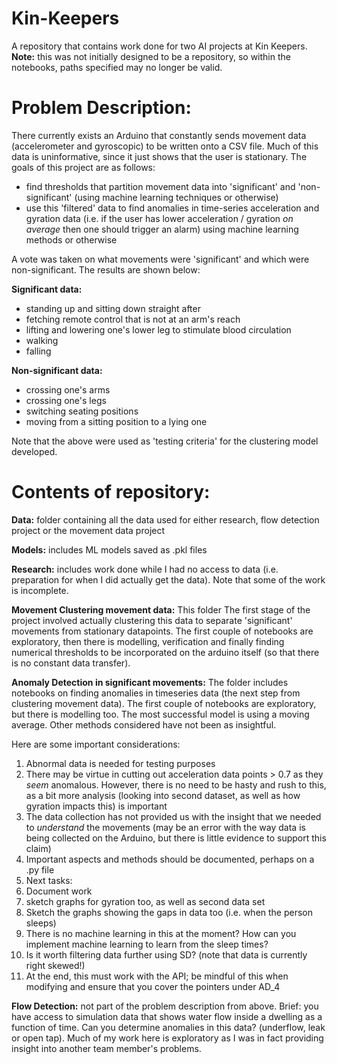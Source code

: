 # Kin-Keepers
A repository that contains work done for two AI projects at Kin Keepers.
**Note:** this was not initially designed to be a repository, so within the notebooks, paths specified may no longer be valid.

# Problem Description:

There currently exists an Arduino that constantly sends movement data (accelerometer and gyroscopic) to be written onto a CSV file. Much of this data is uninformative, since it just shows that the user is stationary.
The goals of this project are as follows:
- find thresholds that partition movement data into 'significant' and 'non-significant' (using machine learning techniques or otherwise)
- use this 'filtered' data to find anomalies in time-series acceleration and gyration data (i.e. if the user has lower acceleration / gyration *on average* then one should trigger an alarm) using machine learning methods or otherwise

A vote was taken on what movements were 'significant' and which were non-significant. The results are shown below:

**Significant data:**
- standing up and sitting down straight after
- fetching remote control that is not at an arm's reach
- lifting and lowering one's lower leg to stimulate blood circulation
- walking
- falling

**Non-significant data:**
- crossing one's arms
- crossing one's legs
- switching seating positions
- moving from a sitting position to a lying one

Note that the above were used as 'testing criteria' for the clustering model developed.

# Contents of repository:

**Data:** folder containing all the data used for either research, flow detection project or the movement data project

**Models:** includes ML models saved as .pkl files

**Research:** includes work done while I had no access to data (i.e. preparation for when I did actually get the data). Note that some of the work is incomplete.

**Movement Clustering movement data:** This folder The first stage of the project involved actually clustering this data to separate 'significant' movements from stationary datapoints. The first couple of notebooks are exploratory, then there is modelling, verification and finally finding numerical thresholds to be incorporated on the arduino itself (so that there is no constant data transfer).

**Anomaly Detection in significant movements:** The folder includes notebooks on finding anomalies in timeseries data (the next step from clustering movement data). The first couple of notebooks are exploratory, but there is modelling too. The most successful model is using a moving average. Other methods considered have not been as insightful.

Here are some important considerations:
1. Abnormal data is needed for testing purposes
2. There may be virtue in cutting out acceleration data points > 0.7 as they *seem* anomalous. However, there is no need to be hasty and rush to this, as a bit more analysis (looking into second dataset, as well as how gyration impacts this) is important
3. The data collection has not provided us with the insight that we needed to *understand* the movements (may be an error with the way data is being collected on the Arduino, but there is little evidence to support this claim)
4. Important aspects and methods should be documented, perhaps on a .py file
5. Next tasks:
  1. Document work
  2. sketch graphs for gyration too, as well as second data set
  3. Sketch the graphs showing the gaps in data too (i.e. when the person sleeps)
  4. There is no machine learning in this at the moment? How can you implement machine learning to learn from the sleep times?
  5. Is it worth filtering data further using SD? (note that data is currently right skewed!)
  6. At the end, this must work with the API; be mindful of this when modifying and ensure that you cover the pointers under AD_4

**Flow Detection:** not part of the problem description from above. Brief: you have access to simulation data that shows water flow inside a dwelling as a function of time. Can you determine anomalies in this data? (underflow, leak or open tap). Much of my work here is exploratory as I was in fact providing insight into another team member's problems.
